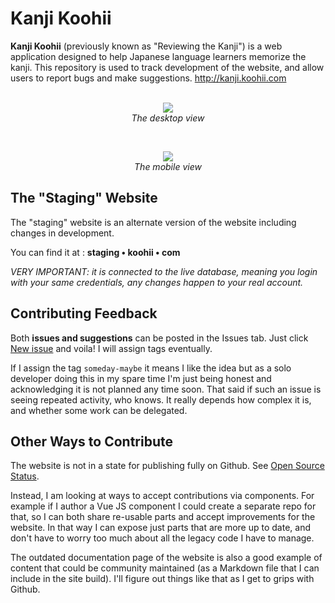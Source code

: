 # Kanji Koohii

**Kanji Koohii** (previously known as "Reviewing the Kanji") is a web application designed to help Japanese language learners memorize the kanji. This repository is used to track development of the website, and allow users to report bugs and make suggestions. http://kanji.koohii.com
<br>
<br>
<p align="center">
  <img src="https://raw.githubusercontent.com/fabd/kanji-koohii/master/images/kanji-koohii-desktop-preview-2017-01-14.png"><br>
  <em>The desktop view</em>
</p>
<br>
<p align="center">
  <img src="https://raw.githubusercontent.com/fabd/kanji-koohii/master/images/kanji-koohii-mobile-preview-2017-01-14.png"><br>
  <em>The mobile view</em>
</p>

## The "Staging" Website

The "staging" website is an alternate version of the website including changes in development.

You can find it at : **staging • koohii • com**

*VERY IMPORTANT: it is connected to the live database, meaning you login with your same credentials, any changes happen to your real account.*

## Contributing Feedback

Both **issues and suggestions** can be posted in the Issues tab. Just click [New issue](https://github.com/fabd/kanji-koohii/issues/new) and voila! I will assign tags eventually.

If I assign the tag `someday-maybe` it means I like the idea but as a solo developer doing this in my spare time I'm just being honest and acknowledging it is not planned any time soon. That said if such an issue is seeing repeated activity, who knows. It really depends how complex it is, and whether some work can be delegated.

## Other Ways to Contribute

The website is not in a state for publishing fully on Github. See [Open Source Status](https://github.com/fabd/kanji-koohii/wiki/Open-Source-Status).

Instead, I am looking at ways to accept contributions via components. For example if I author a Vue JS component I could create a separate repo for that, so I can both share re-usable parts and accept improvements for the website. In that way I can expose just parts that are more up to date, and don't have to worry too much about all the legacy code I have to manage.

The outdated documentation page of the website is also a good example of content that could be community maintained (as a Markdown file that I can include in the site build). I'll figure out things like that as I get to grips with Github.
